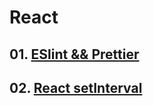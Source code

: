 # React

## 01. [ESlint && Prettier](https://github.com/KangJiJi/Study/tree/master/React/ESLintAndPrettier)

## 02. [React setInterval](https://github.com/KangJiJi/Study/tree/master/React/ReactSetInterval)
